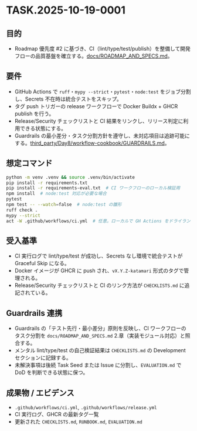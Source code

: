 # TASK.2025-10-19-0001

## 目的
- Roadmap 優先度 #2 に基づき、CI（lint/type/test/publish）を整備して開発フローの品質基盤を確立する。[docs/ROADMAP_AND_SPECS.md](docs/ROADMAP_AND_SPECS.md)。

## 要件
- GitHub Actions で `ruff`・`mypy --strict`・`pytest`・`node:test` をジョブ分割し、Secrets 不在時は統合テストをスキップ。
- タグ push トリガーの release ワークフローで Docker Buildx + GHCR publish を行う。
- Release/Security チェックリストと CI 結果をリンクし、リリース判定に利用できる状態にする。
- Guardrails の最小差分・タスク分割方針を遵守し、未対応項目は追跡可能にする。[third_party/Day8/workflow-cookbook/GUARDRAILS.md](third_party/Day8/workflow-cookbook/GUARDRAILS.md)。

## 想定コマンド
```bash
python -m venv .venv && source .venv/bin/activate
pip install -r requirements.txt
pip install -r requirements-eval.txt  # CI ワークフローのローカル検証用
npm install  # node:test 対応が必要な場合
pytest
npm test -- --watch=false  # node:test の雛形
ruff check .
mypy --strict
act -W .github/workflows/ci.yml  # 任意。ローカルで GH Actions をドライラン
```

## 受入基準
- CI 実行ログで lint/type/test が成功し、Secrets なし環境で統合テストが Graceful Skip になる。
- Docker イメージが GHCR に push され、`vX.Y.Z-katamari` 形式のタグで管理される。
- Release/Security チェックリストと CI のリンク方法が `CHECKLISTS.md` に追記されている。

## Guardrails 連携
- Guardrails の「テスト先行・最小差分」原則を反映し、CI ワークフローのタスク分割を `docs/ROADMAP_AND_SPECS.md` 2.章（実装モジュール対応）と照合する。
- メンタル lint/type/test の自己検証結果は `CHECKLISTS.md` の Development セクションに記録する。
- 未解決事項は後続 Task Seed または Issue に分割し、`EVALUATION.md` で DoD を判断できる状態に保つ。

## 成果物 / エビデンス
- `.github/workflows/ci.yml`, `.github/workflows/release.yml`
- CI 実行ログ、GHCR の最新タグ一覧
- 更新された `CHECKLISTS.md`, `RUNBOOK.md`, `EVALUATION.md`
